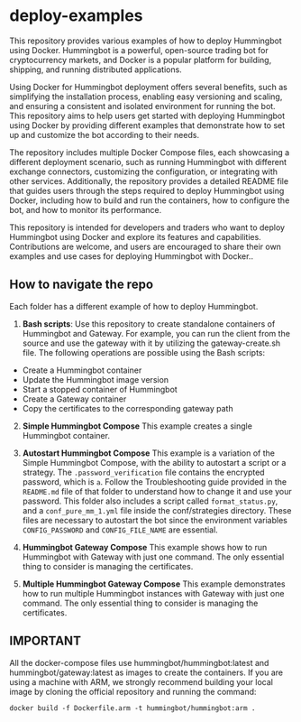 # deploy-examples
This repository provides various examples of how to deploy Hummingbot using Docker. Hummingbot is a powerful, open-source trading bot for cryptocurrency markets, and Docker is a popular platform for building, shipping, and running distributed applications.

Using Docker for Hummingbot deployment offers several benefits, such as simplifying the installation process, enabling easy versioning and scaling, and ensuring a consistent and isolated environment for running the bot. This repository aims to help users get started with deploying Hummingbot using Docker by providing different examples that demonstrate how to set up and customize the bot according to their needs.

The repository includes multiple Docker Compose files, each showcasing a different deployment scenario, such as running Hummingbot with different exchange connectors, customizing the configuration, or integrating with other services. Additionally, the repository provides a detailed README file that guides users through the steps required to deploy Hummingbot using Docker, including how to build and run the containers, how to configure the bot, and how to monitor its performance.

This repository is intended for developers and traders who want to deploy Hummingbot using Docker and explore its features and capabilities. Contributions are welcome, and users are encouraged to share their own examples and use cases for deploying Hummingbot with Docker..

## How to navigate the repo
Each folder has a different example of how to deploy Hummingbot.
1. **Bash scripts**:
Use this repository to create standalone containers of Hummingbot and Gateway. For example, you can run the client from the source and use the gateway with it by utilizing the gateway-create.sh file. The following operations are possible using the Bash scripts:

- Create a Hummingbot container
- Update the Hummingbot image version
- Start a stopped container of Hummingbot
- Create a Gateway container
- Copy the certificates to the corresponding gateway path

2. **Simple Hummingbot Compose**
This example creates a single Hummingbot container.

3. **Autostart Hummingbot Compose**
This example is a variation of the Simple Hummingbot Compose, with the ability to autostart a script or a strategy. The `.password_verification` file contains the encrypted password, which is `a`. Follow the Troubleshooting guide provided in the `README.md` file of that folder to understand how to change it and use your password. This folder also includes a script called `format_status.py`, and a `conf_pure_mm_1.yml` file inside the conf/strategies directory. These files are necessary to autostart the bot since the environment variables `CONFIG_PASSWORD` and `CONFIG_FILE_NAME` are essential.

4. **Hummingbot Gateway Compose**
This example shows how to run Hummingbot with Gateway with just one command. The only essential thing to consider is managing the certificates.

5. **Multiple Hummingbot Gateway Compose**
This example demonstrates how to run multiple Hummingbot instances with Gateway with just one command. The only essential thing to consider is managing the certificates.

## IMPORTANT
All the docker-compose files use hummingbot/hummingbot:latest and hummingbot/gateway:latest as images to create the containers. If you are using a machine with ARM, we strongly recommend building your local image by cloning the official repository and running the command:
```
docker build -f Dockerfile.arm -t hummingbot/hummingbot:arm .
```
